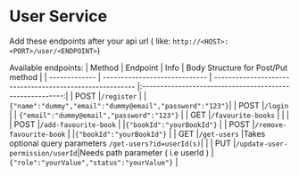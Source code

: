 # User Service
Add these endpoints after your api url ( like: `http://<HOST>:<PORT>/user/<ENDPOINT>`)

Available endpoints:
| Method        | Endpoint                      | Info                                                     | Body Structure for Post/Put method                       |
| ------------- | ----------------------------- | -------------------------------------------------------- |:--------------------------------------------------------:|
| POST          |`/register`                     |                                                         | `{"name":"dummy","email":"dummy@email","password":"123"}`|
| POST          |`/login`                        |                                                         | `{"email":"dummy@email","password":"123"}`               |
| GET           |`/favourite-books`              |                                                         |                                                          |
| POST          |`/add-favourite-book`           |                                                         |`{"bookId":"yourBookId"}`                                 |
| POST          |`/remove-favourite-book`        |                                                         |`{"bookId":"yourBookId"}`                                 |
| GET           |`/get-users`                    |Takes optional query parameters `/get-users?id=userId(s)`|                                                          |
| PUT           |`/update-user-permission/userId`|Needs path parameter ( i.e userId )                      |`{"role":"yourValue","status":"yourValue"}`               |
